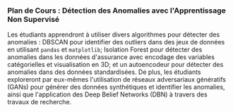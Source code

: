 ### Plan de Cours : Détection des Anomalies avec l'Apprentissage Non Supervisé

Les étudiants apprendront à utiliser divers algorithmes pour détecter des anomalies : DBSCAN pour identifier des outliers dans des jeux de données en utilisant `pandas` et `matplotlib`; Isolation Forest pour détecter des anomalies dans les données d'assurance avec encodage des variables catégorielles et visualisation en 3D; et un autoencodeur pour détecter des anomalies dans des données standardisées. De plus, les étudiants exploreront par eux-mêmes l'utilisation de réseaux adversariaux génératifs (GANs) pour générer des données synthétiques et identifier les anomalies, ainsi que l'application des Deep Belief Networks (DBN) à travers des travaux de recherche.
